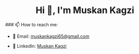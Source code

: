 <h1 align="center">Hi 👋, I'm Muskan Kagzi</h1>
### 📫 How to reach me:

- 📧 Email: [muskankagzi65@gmail.com](mailto:muskankagzi65@gmail.com)

- 💼 LinkedIn: [Muskan Kagzi](https://www.linkedin.com/in/muskan-kagzi-859495331)


